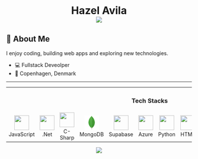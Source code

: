<div align="center">
  <h1 style="margin: 0;">Hazel Avila</h1>
    <a href="mailto:sanchaiavila@gmail.com" target="_blank"> <img src="https://img.shields.io/badge/-Gmail-D14836?style=flat-square&logo=gmail&logoColor=white"/></a>
</div>

## 📌 About Me

I enjoy coding, building web apps and exploring new technologies.
- 💻 Fullstack Deveolper
- 📍 Copenhagen, Denmark
---

<div align="center">
  <table style="border-collapse: collapse; border: none;">
    <tr>
      <th colspan="12"><h3>Tech Stacks</h3> </th>
    </tr>
    <tr>
      <td align="center"><img src="https://cdn.jsdelivr.net/gh/devicons/devicon@latest/icons/javascript/javascript-original.svg" width="40" height="40"/><br>JavaScript</td>
      <td align="center"><img src="https://cdn.jsdelivr.net/gh/devicons/devicon@latest/icons/dotnetcore/dotnetcore-original.svg" width="40" height="40"/><br>.Net</td>
      <td align="center"><img src="https://cdn.jsdelivr.net/gh/devicons/devicon@latest/icons/csharp/csharp-plain.svg" width="40" height="40"/><br>C-Sharp</td>
      <td align="center"><img src="https://raw.githubusercontent.com/devicons/devicon/master/icons/mongodb/mongodb-original.svg" width="40" height="40"/><br>MongoDB</td>
      <td align="center"><img src="https://cdn.jsdelivr.net/gh/devicons/devicon@latest/icons/supabase/supabase-original.svg" width="40" height="40"/><br>Supabase</td>
      <td align="center"><img src="https://cdn.jsdelivr.net/gh/devicons/devicon@latest/icons/azure/azure-original.svg" width="40" height="40"/><br>Azure</td>
      <td align="center"><img src="https://cdn.jsdelivr.net/gh/devicons/devicon@latest/icons/python/python-original.svg" width="40" height="40"/><br>Python</td>
      <td align="center"><img src="https://cdn.jsdelivr.net/gh/devicons/devicon@latest/icons/html5/html5-original.svg" width="40" height="40"/><br>HTML</td>
      <td align="center"><img src="https://cdn.jsdelivr.net/gh/devicons/devicon@latest/icons/css3/css3-original.svg" width="40" height="40"/><br>CSS3</td>
      <td align="center"><img src="https://cdn.jsdelivr.net/gh/devicons/devicon@latest/icons/angularjs/angularjs-plain.svg" width="40" height="40"/><br>Angular</td>
      <td align="center"><img src="https://cdn.jsdelivr.net/gh/devicons/devicon@latest/icons/typescript/typescript-original.svg" width="40" height="40"/><br>TypeScript</td>
      <td align="center"><img src="https://cdn.jsdelivr.net/gh/devicons/devicon@latest/icons/unity/unity-plain.svg" width="40" height="40"/><br>Unity</td>
    </tr>
  </table>
</div>

<p align="center">
  <img src="https://github-readme-stats.vercel.app/api?username=hazavi&show_icons=true&theme=radical" width="48%"/>
</p>



